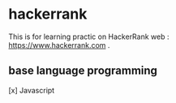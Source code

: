 # hackerrank
This is for learning practic on HackerRank web : https://www.hackerrank.com .

## base language programming
[x] Javascript
